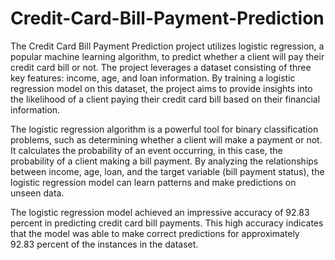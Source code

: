 # Credit-Card-Bill-Payment-Prediction
The Credit Card Bill Payment Prediction project utilizes logistic regression, a popular machine learning algorithm, to predict whether a client will pay their credit card bill or not. The project leverages a dataset consisting of three key features: income, age, and loan information. By training a logistic regression model on this dataset, the project aims to provide insights into the likelihood of a client paying their credit card bill based on their financial information.

The logistic regression algorithm is a powerful tool for binary classification problems, such as determining whether a client will make a payment or not. It calculates the probability of an event occurring, in this case, the probability of a client making a bill payment. By analyzing the relationships between income, age, loan, and the target variable (bill payment status), the logistic regression model can learn patterns and make predictions on unseen data.

The logistic regression model achieved an impressive accuracy of 92.83 percent in predicting credit card bill payments. This high accuracy indicates that the model was able to make correct predictions for approximately 92.83 percent of the instances in the dataset.
